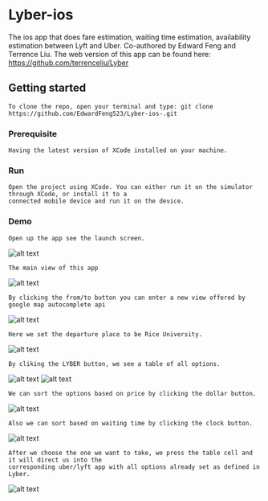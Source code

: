 # Lyber-ios
The ios app that does fare estimation, waiting time estimation, availability estimation between Lyft and Uber. 
Co-authored by Edward Feng and Terrence Liu.
The web version of this app can be found here: https://github.com/terrenceliu/Lyber

## Getting started

```
To clone the repo, open your terminal and type: git clone https://github.com/EdwardFeng523/Lyber-ios-.git
```

### Prerequisite

```
Having the latest version of XCode installed on your machine.
```

### Run

```
Open the project using XCode. You can either run it on the simulator through XCode, or install it to a 
connected mobile device and run it on the device.
```

### Demo

```
Open up the app see the launch screen.
```
![alt text](screenshots/launchscreen.jpg "Launch Screen")
```
The main view of this app
```
![alt text](screenshots/main.jpg "Launch Screen")
```
By clicking the from/to button you can enter a new view offered by google map autocomplete api
```
![alt text](screenshots/autoComplete.jpg "Launch Screen")
```
Here we set the departure place to be Rice University.
```
![alt text](screenshots/from.jpg "Launch Screen")
```
By cliking the LYBER button, we see a table of all options.
```
![alt text](screenshots/calling.jpg "Launch Screen")
![alt text](screenshots/gotResult.jpg "Launch Screen")
```
We can sort the options based on price by clicking the dollar button.
```
![alt text](screenshots/sortByPrice.jpg "Launch Screen")
```
Also we can sort based on waiting time by clicking the clock button.
```
![alt text](screenshots/sortByTime.jpg "Launch Screen")
```
After we choose the one we want to take, we press the table cell and it will direct us into the
corresponding uber/lyft app with all options already set as defined in Lyber.
```
![alt text](screenshots/directToUber.jpg "Launch Screen")
